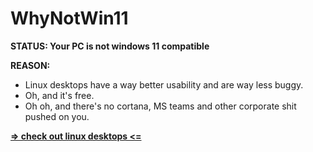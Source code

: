 # WhyNotWin11


**STATUS: Your PC is not windows 11 compatible**   
  
**REASON:**
- Linux desktops have a way better usability and are way less buggy. 
- Oh, and it's free. 
- Oh oh, and there's no cortana, MS teams and other corporate shit pushed on you.



[**=> check out linux desktops <=**](https://www.google.com/search?q=best+linux+desktops)
